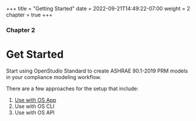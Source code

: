 +++
title = "Getting Started"
date = 2022-09-21T14:49:22-07:00
weight = 2
chapter = true
+++

### Chapter 2

# Get Started

Start using OpenStudio Standard to create ASHRAE 90.1-2019 PRM models in your compliance modeling workflow. 

There are a few approaches for the setup that include:
1. [Use with OS App](/BEM-for-PRM/get_start/os_app/)
2. Use with OS CLI
3. Use with OS API

